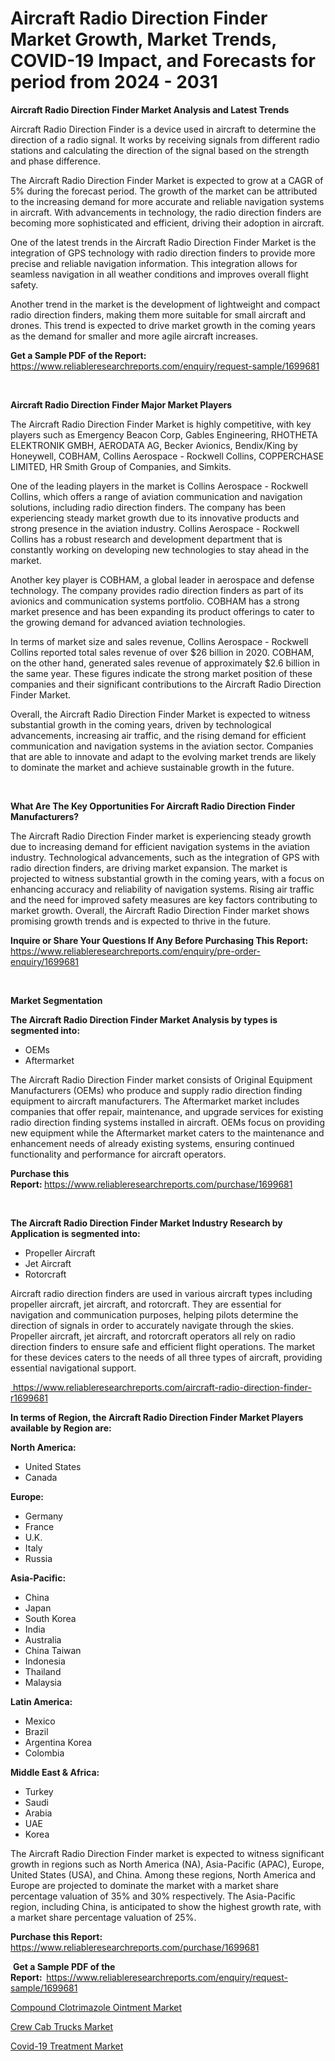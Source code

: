<p><h1>Aircraft Radio Direction Finder Market Growth, Market Trends, COVID-19 Impact, and Forecasts for period from 2024 - 2031</h1></p><p><strong>Aircraft Radio Direction Finder Market Analysis and Latest Trends</strong></p>
<p><p>Aircraft Radio Direction Finder is a device used in aircraft to determine the direction of a radio signal. It works by receiving signals from different radio stations and calculating the direction of the signal based on the strength and phase difference.</p><p>The Aircraft Radio Direction Finder Market is expected to grow at a CAGR of 5% during the forecast period. The growth of the market can be attributed to the increasing demand for more accurate and reliable navigation systems in aircraft. With advancements in technology, the radio direction finders are becoming more sophisticated and efficient, driving their adoption in aircraft.</p><p>One of the latest trends in the Aircraft Radio Direction Finder Market is the integration of GPS technology with radio direction finders to provide more precise and reliable navigation information. This integration allows for seamless navigation in all weather conditions and improves overall flight safety.</p><p>Another trend in the market is the development of lightweight and compact radio direction finders, making them more suitable for small aircraft and drones. This trend is expected to drive market growth in the coming years as the demand for smaller and more agile aircraft increases.</p></p>
<p><strong>Get a Sample PDF of the Report:&nbsp;</strong> <a href="https://www.reliableresearchreports.com/enquiry/request-sample/1699681">https://www.reliableresearchreports.com/enquiry/request-sample/1699681</a></p>
<p>&nbsp;</p>
<p><strong>Aircraft Radio Direction Finder Major Market Players</strong></p>
<p><p>The Aircraft Radio Direction Finder Market is highly competitive, with key players such as Emergency Beacon Corp, Gables Engineering, RHOTHETA ELEKTRONIK GMBH, AERODATA AG, Becker Avionics, Bendix/King by Honeywell, COBHAM, Collins Aerospace - Rockwell Collins, COPPERCHASE LIMITED, HR Smith Group of Companies, and Simkits.</p><p>One of the leading players in the market is Collins Aerospace - Rockwell Collins, which offers a range of aviation communication and navigation solutions, including radio direction finders. The company has been experiencing steady market growth due to its innovative products and strong presence in the aviation industry. Collins Aerospace - Rockwell Collins has a robust research and development department that is constantly working on developing new technologies to stay ahead in the market.</p><p>Another key player is COBHAM, a global leader in aerospace and defense technology. The company provides radio direction finders as part of its avionics and communication systems portfolio. COBHAM has a strong market presence and has been expanding its product offerings to cater to the growing demand for advanced aviation technologies.</p><p>In terms of market size and sales revenue, Collins Aerospace - Rockwell Collins reported total sales revenue of over $26 billion in 2020. COBHAM, on the other hand, generated sales revenue of approximately $2.6 billion in the same year. These figures indicate the strong market position of these companies and their significant contributions to the Aircraft Radio Direction Finder Market.</p><p>Overall, the Aircraft Radio Direction Finder Market is expected to witness substantial growth in the coming years, driven by technological advancements, increasing air traffic, and the rising demand for efficient communication and navigation systems in the aviation sector. Companies that are able to innovate and adapt to the evolving market trends are likely to dominate the market and achieve sustainable growth in the future.</p></p>
<p>&nbsp;</p>
<p><strong>What Are The Key Opportunities For Aircraft Radio Direction Finder Manufacturers?</strong></p>
<p><p>The Aircraft Radio Direction Finder market is experiencing steady growth due to increasing demand for efficient navigation systems in the aviation industry. Technological advancements, such as the integration of GPS with radio direction finders, are driving market expansion. The market is projected to witness substantial growth in the coming years, with a focus on enhancing accuracy and reliability of navigation systems. Rising air traffic and the need for improved safety measures are key factors contributing to market growth. Overall, the Aircraft Radio Direction Finder market shows promising growth trends and is expected to thrive in the future.</p></p>
<p><strong>Inquire or Share Your Questions If Any Before Purchasing This Report:</strong> <a href="https://www.reliableresearchreports.com/enquiry/pre-order-enquiry/1699681">https://www.reliableresearchreports.com/enquiry/pre-order-enquiry/1699681</a></p>
<p>&nbsp;</p>
<p><strong>Market Segmentation</strong></p>
<p><strong>The Aircraft Radio Direction Finder Market Analysis by types is segmented into:</strong></p>
<p><ul><li>OEMs</li><li>Aftermarket</li></ul></p>
<p><p>The Aircraft Radio Direction Finder market consists of Original Equipment Manufacturers (OEMs) who produce and supply radio direction finding equipment to aircraft manufacturers. The Aftermarket market includes companies that offer repair, maintenance, and upgrade services for existing radio direction finding systems installed in aircraft. OEMs focus on providing new equipment while the Aftermarket market caters to the maintenance and enhancement needs of already existing systems, ensuring continued functionality and performance for aircraft operators.</p></p>
<p><strong>Purchase this Report:&nbsp;</strong><a href="https://www.reliableresearchreports.com/purchase/1699681">https://www.reliableresearchreports.com/purchase/1699681</a></p>
<p>&nbsp;</p>
<p><strong>The Aircraft Radio Direction Finder Market Industry Research by Application is segmented into:</strong></p>
<p><ul><li>Propeller Aircraft</li><li>Jet Aircraft</li><li>Rotorcraft</li></ul></p>
<p><p>Aircraft radio direction finders are used in various aircraft types including propeller aircraft, jet aircraft, and rotorcraft. They are essential for navigation and communication purposes, helping pilots determine the direction of signals in order to accurately navigate through the skies. Propeller aircraft, jet aircraft, and rotorcraft operators all rely on radio direction finders to ensure safe and efficient flight operations. The market for these devices caters to the needs of all three types of aircraft, providing essential navigational support.</p></p>
<p><a href="https://www.reliableresearchreports.com/aircraft-radio-direction-finder-r1699681">&nbsp;https://www.reliableresearchreports.com/aircraft-radio-direction-finder-r1699681</a></p>
<p><strong>In terms of Region, the Aircraft Radio Direction Finder Market Players available by Region are:</strong></p>
<p>
    <p> <strong> North America: </strong>
        <ul>
            <li>United States</li>
            <li>Canada</li>
        </ul>
        </p> 
    <p> <strong> Europe: </strong>
        <ul>
            <li>Germany</li>
            <li>France</li>
            <li>U.K.</li>
            <li>Italy</li>
            <li>Russia</li>
        </ul>
        </p> 
    <p> <strong> Asia-Pacific: </strong>
        <ul>
            <li>China</li>
            <li>Japan</li>
            <li>South Korea</li>
            <li>India</li>
            <li>Australia</li>
            <li>China Taiwan</li>
            <li>Indonesia</li>
            <li>Thailand</li>
            <li>Malaysia</li>
        </ul>
        </p> 
    <p> <strong> Latin America: </strong>
        <ul>
            <li>Mexico</li>
            <li>Brazil</li>
            <li>Argentina Korea</li>
            <li>Colombia</li>
        </ul>
        </p> 
    <p> <strong> Middle East & Africa: </strong>
        <ul>
            <li>Turkey</li>
            <li>Saudi</li>
            <li>Arabia</li>
            <li>UAE</li>
            <li>Korea</li>
        </ul>
    </p>
    </p>
<p><p>The Aircraft Radio Direction Finder market is expected to witness significant growth in regions such as North America (NA), Asia-Pacific (APAC), Europe, United States (USA), and China. Among these regions, North America and Europe are projected to dominate the market with a market share percentage valuation of 35% and 30% respectively. The Asia-Pacific region, including China, is anticipated to show the highest growth rate, with a market share percentage valuation of 25%.</p></p>
<p><strong>Purchase this Report: </strong><a href="https://www.reliableresearchreports.com/purchase/1699681">https://www.reliableresearchreports.com/purchase/1699681</a></p>
<p>&nbsp;<strong>Get a Sample PDF of the Report:&nbsp;&nbsp;</strong><a href="https://www.reliableresearchreports.com/enquiry/request-sample/1699681">https://www.reliableresearchreports.com/enquiry/request-sample/1699681</a></p>
<p><strong></strong></p>
<p><p><a href="https://github.com/GroverBarry/Market-Research-Report-List-5/blob/main/compound-clotrimazole-ointment-market.md">Compound Clotrimazole Ointment Market</a></p><p><a href="https://github.com/lylyparadise/Market-Research-Report-List-3/blob/main/crew-cab-trucks-market.md">Crew Cab Trucks Market</a></p><p><a href="https://github.com/NaomieConner2023/Market-Research-Report-List-1/blob/main/covid-19-treatment-market.md">Covid-19 Treatment Market</a></p></p>